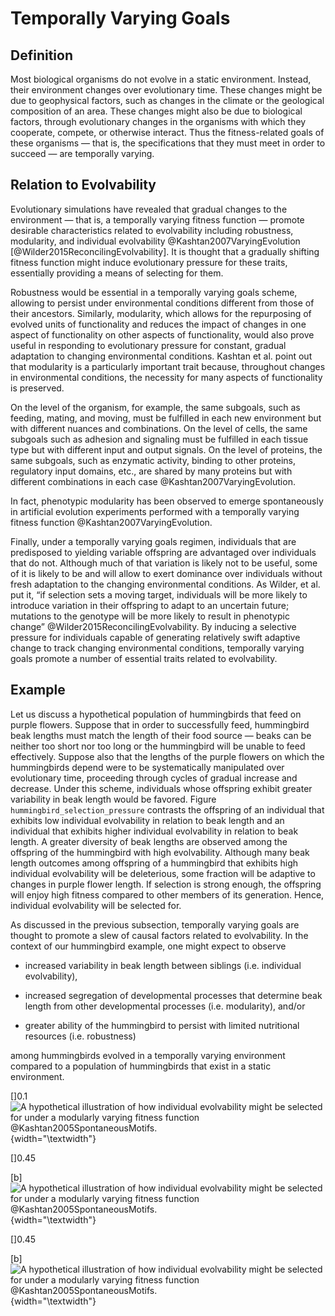 Temporally Varying Goals
========================

Definition
----------

Most biological organisms do not evolve in a static environment.
Instead, their environment changes over evolutionary time.
These changes might be due to geophysical factors, such as changes in the climate or the geological composition of an area.
These changes might also be due to biological factors, through evolutionary changes in the organisms with which they cooperate, compete, or otherwise interact.
Thus the fitness-related goals of these organisms — that is, the specifications that they must meet in order to succeed — are temporally varying.

Relation to Evolvability
------------------------

Evolutionary simulations have revealed that gradual changes to the environment — that is, a temporally varying fitness function — promote desirable characteristics related to evolvability including robustness, modularity, and individual evolvability @Kashtan2007VaryingEvolution [@Wilder2015ReconcilingEvolvability].
It is thought that a gradually shifting fitness function might induce evolutionary pressure for these traits, essentially providing a means of selecting for them.

Robustness would be essential in a temporally varying goals scheme, allowing to persist under environmental conditions different from those of their ancestors.
Similarly, modularity, which allows for the repurposing of evolved units of functionality and reduces the impact of changes in one aspect of functionality on other aspects of functionality, would also prove useful in responding to evolutionary pressure for constant, gradual adaptation to changing environmental conditions.
Kashtan et al.
point out that modularity is a particularly important trait because, throughout changes in environmental conditions, the necessity for many aspects of functionality is preserved.

On the level of the organism, for example, the same subgoals, such as feeding, mating, and moving, must be fulfilled in each new environment but with different nuances and combinations.
On the level of cells, the same subgoals such as adhesion and signaling must be fulfilled in each tissue type but with different input and output signals.
On the level of proteins, the same subgoals, such as enzymatic activity, binding to other proteins, regulatory input domains, etc., are shared by many proteins but with different combinations in each case @Kashtan2007VaryingEvolution.

In fact, phenotypic modularity has been observed to emerge spontaneously in artificial evolution experiments performed with a temporally varying fitness function @Kashtan2007VaryingEvolution.

Finally, under a temporally varying goals regimen, individuals that are predisposed to yielding variable offspring are advantaged over individuals that do not.
Although much of that variation is likely not to be useful, some of it is likely to be and will allow to exert dominance over individuals without fresh adaptation to the changing environmental conditions.
As Wilder, et al.
put it, “if selection sets a moving target, individuals will be more likely to introduce variation in their offspring to adapt to an uncertain future; mutations to the genotype will be more likely to result in phenotypic change” @Wilder2015ReconcilingEvolvability.
By inducing a selective pressure for individuals capable of generating relatively swift adaptive change to track changing environmental conditions, temporally varying goals promote a number of essential traits related to evolvability.

Example
-------

Let us discuss a hypothetical population of hummingbirds that feed on purple flowers.
Suppose that in order to successfully feed, hummingbird beak lengths must match the length of their food source — beaks can be neither too short nor too long or the hummingbird will be unable to feed effectively.
Suppose also that the lengths of the purple flowers on which the hummingbirds depend were to be systematically manipulated over evolutionary time, proceeding through cycles of gradual increase and decrease.
Under this scheme, individuals whose offspring exhibit greater variability in beak length would be favored.
Figure `hummingbird_selection_pressure` contrasts the offspring of an individual that exhibits low individual evolvability in relation to beak length and an individual that exhibits higher individual evolvability in relation to beak length.
A greater diversity of beak lengths are observed among the offspring of the hummingbird with high evolvability.
Although many beak length outcomes among offspring of a hummingbird that exhibits high individual evolvability will be deleterious, some fraction will be adaptive to changes in purple flower length.
If selection is strong enough, the offspring will enjoy high fitness compared to other members of its generation.
Hence, individual evolvability will be selected for.

As discussed in the previous subsection, temporally varying goals are thought to promote a slew of causal factors related to evolvability.
In the context of our hummingbird example, one might expect to observe

-   increased variability in beak length between siblings (i.e.
individual evolvability),

-   increased segregation of developmental processes that determine beak length from other developmental processes (i.e.
modularity), and/or

-   greater ability of the hummingbird to persist with limited nutritional resources (i.e.
robustness)

among hummingbirds evolved in a temporally varying environment compared to a population of hummingbirds that exist in a static environment.

\[\]<span>0.1</span> ![A hypothetical illustration of how individual evolvability might be selected for under a modularly varying fitness function @Kashtan2005SpontaneousMotifs.<span data-label="fig:hummingbird_selection_pressure"></span>](http://devosoft.org/wp-content/uploads/2017/08/hbird_flower.png){width="\textwidth"}

\[\]<span>0.45</span>

\[b\] ![A hypothetical illustration of how individual evolvability might be selected for under a modularly varying fitness function @Kashtan2005SpontaneousMotifs.<span data-label="fig:hummingbird_selection_pressure"></span>](http://devosoft.org/wp-content/uploads/2017/08/hbird_lowevol.png){width="\textwidth"}

\[\]<span>0.45</span>

\[b\] ![A hypothetical illustration of how individual evolvability might be selected for under a modularly varying fitness function @Kashtan2005SpontaneousMotifs.<span data-label="fig:hummingbird_selection_pressure"></span>](http://devosoft.org/wp-content/uploads/2017/08/hbird_highevol.png){width="\textwidth"}
